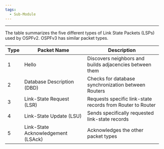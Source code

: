 ```yaml
---
tags:
  - Sub-Module
---
```


---
The table summarizes the five different types of Link State Packets (LSPs) used by OSPFv2. OSPFv3 has similar packet types.

| Type | Packet Name                        | Description                                                |
| ---- | ---------------------------------- | ---------------------------------------------------------- |
| 1    | Hello                              | Discovers neighbors and builds adjacencies between them    |
| 2    | Database Description (DBD)         | Checks for database synchronization between Routers        |
| 3    | Link-State Request (LSR)           | Requests specific link-state records from Router to Router |
| 4    | Link-State Update (LSU)            | Sends specifically requested link-state records            |
| 5    | Link-State Acknowledgement (LSAck) | Acknowledges the other packet types                        |

